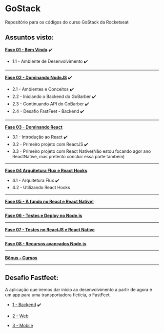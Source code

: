 # GoStack
Repositório para os códigos do curso GoStack da Rocketseat

## Assuntos visto:

[**Fase 01 - Bem Vindo**]() :heavy_check_mark:
  * 1.1 - Ambiente de Desenvolvimento :heavy_check_mark:

-------------------
[**Fase 02 - Dominando NodeJS**](https://github.com/Rickecr/GoStack/blob/master/01%20-%20NodeJS/README.md) :heavy_check_mark:
  * 2.1 - Ambientes e Conceitos :heavy_check_mark:
  * 2.2 - Iniciando o Backend do GoBarber :heavy_check_mark:
  * 2.3 - Continuando API do GoBarber :heavy_check_mark:
  * 2.4 - Desafio FastFeet - Backend :heavy_check_mark:

-------------------
[**Fase 03 - Dominando React**](02%20-%20React/README.md)
  * 3.1 - Introdução ao React :heavy_check_mark:
  * 3.2 - Primeiro projeto com ReactJS :heavy_check_mark:
  * 3.3 - Primeiro projeto com React Native(Não estou focando agor ano ReactNative, mas pretento concluir essa parte também)

-------------------
[**Fase 04 Arquitetura Flux e React Hooks**](03%20-%20Flux/README.md)
  * 4.1 - Arquitetura Flux :heavy_check_mark:
  * 4.2 - Utilizando React Hooks

-------------------
[**Fase 05 - À fundo no React e React Native!**]()


-------------------
[**Fase 06 - Testes e Deploy no Node.js**]()


-------------------
[**Fase 07 - Testes no ReactJS e React Native**]()


-------------------
[**Fase 08 - Recursos avançados Node.js**]()


-------------------
[**Bônus - Cursos**]()


-------------------
## Desafio Fastfeet:
A aplicação que iremos dar início ao desenvolvimento a partir de agora é um app para uma transportadora fictícia, o FastFeet.

- [1 - Backend](https://github.com/Rickecr/GoStack/tree/master/01%20-%20NodeJS/Desafios/fastfeet) :heavy_check_mark:

- [2 - Web]()

- [3 - Mobile]()
